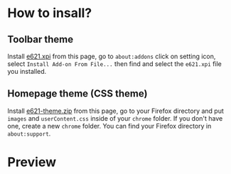 # How to insall?
## Toolbar theme
Install [e621.xpi](https://github.com/birbkeks/e621-firefox-theme/releases/tag/uwu) from this page, go to `about:addons` click on setting icon, select `Install Add-on From File...` then find and select the `e621.xpi` file you installed.

## Homepage theme (CSS theme)
Install [e621-theme.zip](https://github.com/birbkeks/e621-firefox-theme/releases/tag/owo) from this page, go to your Firefox directory and put `images` and `userContent.css` inside of your `chrome` folder. If you don't have one, create a new `chrome` folder. You can find your Firefox directory in `about:support`.

# Preview
<img href="">
